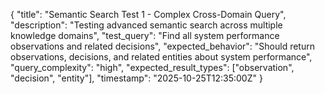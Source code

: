 {
  "title": "Semantic Search Test 1 - Complex Cross-Domain Query",
  "description": "Testing advanced semantic search across multiple knowledge domains",
  "test_query": "Find all system performance observations and related decisions",
  "expected_behavior": "Should return observations, decisions, and related entities about system performance",
  "query_complexity": "high",
  "expected_result_types": ["observation", "decision", "entity"],
  "timestamp": "2025-10-25T12:35:00Z"
}